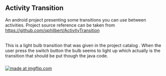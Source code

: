 ## Activity Transition
An android project presenting some transitions you can use between activities.
Project source reference can be taken from https://github.com/ophilbert/ActivityTransition

######
This is a light bulb transition that was given in the project catalog . When the user press the switch button the bulb seems to light up which actually is the transition that should be put though the java code.
#####
<a href="https://imgflip.com/gif/2vs6fw"><img src="https://i.imgflip.com/2vs6fw.gif" title="made at imgflip.com"/></a>

